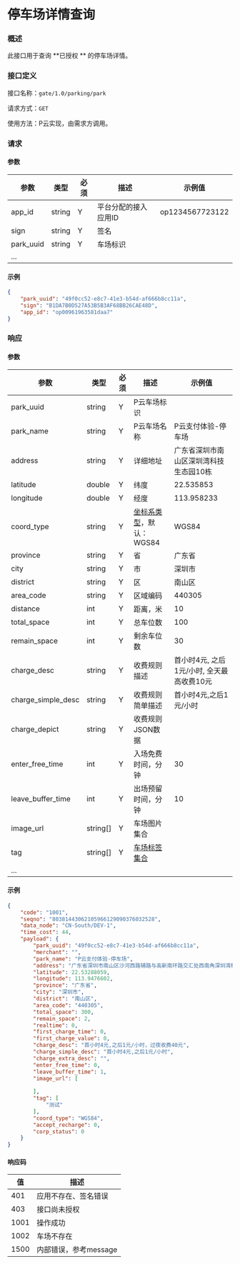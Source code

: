 # 停车场详情查询

### 概述

此接口用于查询 **已授权 ** 的停车场详情。

### 接口定义

接口名称：`gate/1.0/parking/park`

请求方式：`GET`

使用方法：P云实现，由需求方调用。

### 请求

#### 参数

| 参数      | 类型   | 必须 | 描述                 | 示例值          |
| --------- | ------ | ---- | -------------------- | --------------- |
| app_id    | string | Y    | 平台分配的接入应用ID | op1234567723122 |
| sign      | string | Y    | 签名                 |                 |
| park_uuid | string | Y    | 车场标识             |                 |
| ...       |        |      |                      |                 |

#### 示例

```json
{
    "park_uuid": "49f0cc52-e8c7-41e3-b54d-af666b8cc11a",
    "sign": "B1DA7B0D527A53B5B3AF68BB26CAE48D",
    "app_id": "op00961963581daa7"
}
```

### 响应

#### 参数

| 参数               | 类型     | 必须 | 描述                                                         | 示例值                                    |
| ------------------ | -------- | ---- | ------------------------------------------------------------ | ----------------------------------------- |
| park_uuid          | string   | Y    | P云车场标识                                                  |                                           |
| park_name          | string   | Y    | P云车场名称                                                  | P云支付体验-停车场                        |
| address            | string   | Y    | 详细地址                                                     | 广东省深圳市南山区深圳湾科技生态园10栋    |
| latitude           | double   | Y    | 纬度                                                         | 22.535853                                 |
| longitude          | double   | Y    | 经度                                                         | 113.958233                                |
| coord_type         | string   | Y    | <a href="https://doc.4pyun.com/appendix#coord_type">坐标系类型</a>，默认：WGS84 | WGS84                                     |
| province           | string   | Y    | 省                                                           | 广东省                                    |
| city               | string   | Y    | 市                                                           | 深圳市                                    |
| district           | string   | Y    | 区                                                           | 南山区                                    |
| area_code          | string   | Y    | 区域编码                                                     | 440305                                    |
| distance           | int      | Y    | 距离，米                                                     | 10                                        |
| total_space        | int      | Y    | 总车位数                                                     | 100                                       |
| remain_space       | int      | Y    | 剩余车位数                                                   | 30                                        |
| charge_desc        | string   | Y    | 收费规则描述                                                 | 首小时4元, 之后1元/小时, 全天最高收费10元 |
| charge_simple_desc | string   | Y    | 收费规则简单描述                                             | 首小时4元,之后1元/小时                    |
| charge_depict      | string   | Y    | 收费规则JSON数据                                             |                                           |
| enter_free_time    | int      | Y    | 入场免费时间，分钟                                           | 30                                        |
| leave_buffer_time  | int      | Y    | 出场预留时间，分钟                                           | 10                                        |
| image_url          | string[] | Y    | 车场图片集合                                                 |                                           |
| tag                | string[] | Y    | <a href="https://doc.4pyun.com/appendix#park_tag">车场标签集合</a> |                                           |
| ...                |          |      |                                                              |                                           |

#### 示例

```json
{
    "code": "1001",
    "seqno": "80381443062105966129090376032528",
    "data_node": "CN-South/DEV-1",
    "time_cost": 44,
    "payload": {
        "park_uuid": "49f0cc52-e8c7-41e3-b54d-af666b8cc11a",
        "merchant": "",
        "park_name": "P云支付体验-停车场",
        "address": "广东省深圳市南山区沙河西路辅路与高新南环路交汇处西南角深圳湾科技生态园",
        "latitude": 22.53288059,
        "longitude": 113.9476602,
        "province": "广东省",
        "city": "深圳市",
        "district": "南山区",
        "area_code": "440305",
        "total_space": 300,
        "remain_space": 2,
        "realtime": 0,
        "first_charge_time": 0,
        "first_charge_value": 0,
        "charge_desc": "首小时4元,之后1元/小时，过夜收费40元",
        "charge_simple_desc": "首小时4元,之后1元/小时",
        "charge_extra_desc": "",
        "enter_free_time": 0,
        "leave_buffer_time": 1,
        "image_url": [
            
        ],
        "tag": [
            "测试"
        ],
        "coord_type": "WGS84",
        "accept_recharge": 0,
        "corp_status": 0
    }
}
```

#### 响应码

| 值   | 描述                  |
| ---- | --------------------- |
| 401  | 应用不存在、签名错误  |
| 403  | 接口尚未授权          |
| 1001 | 操作成功              |
| 1002 | 车场不存在            |
| 1500 | 内部错误，参考message |
